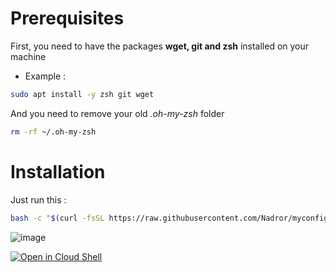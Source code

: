 # Prerequisites
First, you need to have the packages **wget, git and zsh** installed on your machine
- Example :
```sh
sudo apt install -y zsh git wget
```
And you need to remove your old *.oh-my-zsh* folder
```sh
rm -rf ~/.oh-my-zsh
```
# Installation
Just run this :
```sh
bash -c "$(curl -fsSL https://raw.githubusercontent.com/Nadror/myconfig-zsh/master/install.sh)"
```
![image](https://user-images.githubusercontent.com/58830219/211177538-c73490e9-1e17-4294-bd33-589df1ca8719.png)

[![Open in Cloud Shell](https://gstatic.com/cloudssh/images/open-btn.svg)](https://shell.cloud.google.com/cloudshell/editor?cloudshell_git_repo=https://github.com/Nadror/myconfig-zsh)
